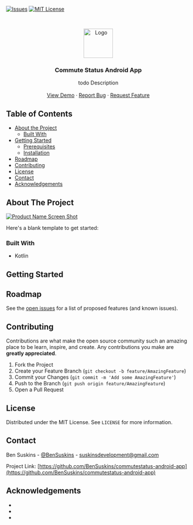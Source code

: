 <!-- PROJECT SHIELDS -->
<!--
*** I'm using markdown "reference style" links for readability.
*** Reference links are enclosed in brackets [ ] instead of parentheses ( ).
*** See the bottom of this document for the declaration of the reference variables
*** for contributors-url, forks-url, etc. This is an optional, concise syntax you may use.
*** https://www.markdownguide.org/basic-syntax/#reference-style-links
-->
[![Issues][issues-shield]][issues-url]
[![MIT License][license-shield]][license-url]


<!-- PROJECT LOGO -->
<br />
<p align="center">
  <a>
    <img src="https://avatars1.githubusercontent.com/u/5471266?s=460&u=ffdc6bb815f378181362597f63a5af932df168ea&v=4" alt="Logo" width="80" height="80">
  </a>

  <h3 align="center">Commute Status Android App</h3>

  <p align="center">
    todo Description
    <br />
    <br />
    <a href="https://commutestatus.suskins.co.uk">View Demo</a>
    ·
    <a href="https://github.com/BenSuskins/commutestatus-android-app/issues">Report Bug</a>
    ·
    <a href="https://github.com/BenSuskins/commutestatus-android-app/issues">Request Feature</a>
  </p>
</p>



<!-- TABLE OF CONTENTS -->
## Table of Contents

* [About the Project](#about-the-project)
  * [Built With](#built-with)
* [Getting Started](#getting-started)
  * [Prerequisites](#prerequisites)
  * [Installation](#installation)
* [Roadmap](#roadmap)
* [Contributing](#contributing)
* [License](#license)
* [Contact](#contact)
* [Acknowledgements](#acknowledgements)



<!-- ABOUT THE PROJECT -->
## About The Project

[![Product Name Screen Shot][product-screenshot]](https://example.com)

Here's a blank template to get started:


### Built With

* Kotlin


<!-- GETTING STARTED -->
## Getting Started

<!-- ROADMAP -->
## Roadmap

See the [open issues](https://github.com/BenSuskins/commutestatus-android-app/issues) for a list of proposed features (and known issues).



<!-- CONTRIBUTING -->
## Contributing

Contributions are what make the open source community such an amazing place to be learn, inspire, and create. Any contributions you make are **greatly appreciated**.

1. Fork the Project
2. Create your Feature Branch (`git checkout -b feature/AmazingFeature`)
3. Commit your Changes (`git commit -m 'Add some AmazingFeature'`)
4. Push to the Branch (`git push origin feature/AmazingFeature`)
5. Open a Pull Request



<!-- LICENSE -->
## License

Distributed under the MIT License. See `LICENSE` for more information.



<!-- CONTACT -->
## Contact

Ben Suskins - [@BenSuskins](https://twitter.com/BenSuskins) - suskinsdevelopment@gmail.com

Project Link: [https://github.com/BenSuskins/commutestatus-android-app](https://github.com/BenSuskins/commutestatus-android-app)



<!-- ACKNOWLEDGEMENTS -->
## Acknowledgements

* []()
* []()
* []()


<!-- MARKDOWN LINKS & IMAGES -->
<!-- https://www.markdownguide.org/basic-syntax/#reference-style-links -->
[issues-shield]: https://img.shields.io/badge/Issues-0-brightgreen
[issues-url]: https://github.com/BenSuskins/commutestatus-android-app/issues
[license-shield]: https://img.shields.io/badge/License-MIT-brightgreen
[license-url]: https://github.com/BenSuskins/commutestatus-android-app/blob/master/LICENSE.txt
[product-screenshot]: images/screenshot.png
